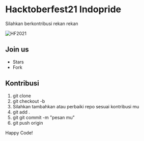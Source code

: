 # Hacktoberfest21 Indopride
Silahkan berkontribusi rekan rekan

<img alt="HF2021" src="https://github.com/shubham9672/Hacktoberfest2021/blob/main/hacktober.png">

## Join us
- Stars
- Fork

## Kontribusi
1. git clone <repo ini>
2. git checkout -b <nama branch mu>
3. Silahkan tambahkan atau perbaiki repo sesuai kontribusi mu
4. git add .
5. git git commit -m "pesan mu"
6. git push origin <nama-branch-baru-yang-telah-dibuat-sebelumnya>

Happy Code!
